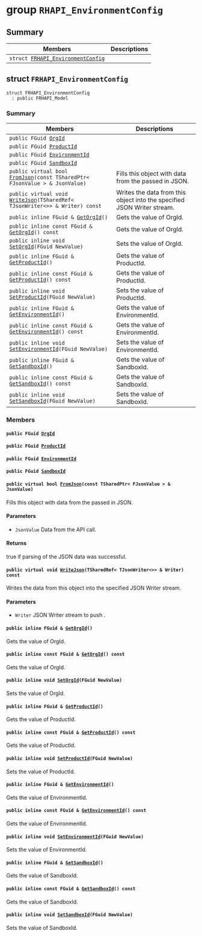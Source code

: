 # group `RHAPI_EnvironmentConfig` <a id="group__RHAPI__EnvironmentConfig"></a>

## Summary

 Members                        | Descriptions                                
--------------------------------|---------------------------------------------
`struct `[`FRHAPI_EnvironmentConfig`](#structFRHAPI__EnvironmentConfig) | 

## struct `FRHAPI_EnvironmentConfig` <a id="structFRHAPI__EnvironmentConfig"></a>

```
struct FRHAPI_EnvironmentConfig
  : public FRHAPI_Model
```

### Summary

 Members                        | Descriptions                                
--------------------------------|---------------------------------------------
`public FGuid `[`OrgId`](#structFRHAPI__EnvironmentConfig_1a926f0b5ba9b48fefac2117cb471ccaa0) | 
`public FGuid `[`ProductId`](#structFRHAPI__EnvironmentConfig_1ab56749b08fffa20c2ba9c53340249fee) | 
`public FGuid `[`EnvironmentId`](#structFRHAPI__EnvironmentConfig_1a1c8590990a98293aaaedeca48643f19c) | 
`public FGuid `[`SandboxId`](#structFRHAPI__EnvironmentConfig_1ae2348297d79294e5659e8c58a10107ae) | 
`public virtual bool `[`FromJson`](#structFRHAPI__EnvironmentConfig_1ac857b1dabad2b8f5fc78a4979616cf51)`(const TSharedPtr< FJsonValue > & JsonValue)` | Fills this object with data from the passed in JSON.
`public virtual void `[`WriteJson`](#structFRHAPI__EnvironmentConfig_1a992656d1c13fc184430b3b56eba551fc)`(TSharedRef< TJsonWriter<>> & Writer) const` | Writes the data from this object into the specified JSON Writer stream.
`public inline FGuid & `[`GetOrgId`](#structFRHAPI__EnvironmentConfig_1a4c13ed6b928931b9d64864ad5069ac4f)`()` | Gets the value of OrgId.
`public inline const FGuid & `[`GetOrgId`](#structFRHAPI__EnvironmentConfig_1a7571e912a0feeea1dbc4a54dd44d6738)`() const` | Gets the value of OrgId.
`public inline void `[`SetOrgId`](#structFRHAPI__EnvironmentConfig_1a217aaa6b259f025169925e42edc3a1f4)`(FGuid NewValue)` | Sets the value of OrgId.
`public inline FGuid & `[`GetProductId`](#structFRHAPI__EnvironmentConfig_1a08cebd90dad4ba6ce9eb24babaef0700)`()` | Gets the value of ProductId.
`public inline const FGuid & `[`GetProductId`](#structFRHAPI__EnvironmentConfig_1aaf5d4f63127880f8ec4696e8bd3ffcd7)`() const` | Gets the value of ProductId.
`public inline void `[`SetProductId`](#structFRHAPI__EnvironmentConfig_1a15a33e82912bd5db6470404fa694d73a)`(FGuid NewValue)` | Sets the value of ProductId.
`public inline FGuid & `[`GetEnvironmentId`](#structFRHAPI__EnvironmentConfig_1a018008a1bd6bd0a4041bf61ef3c72c89)`()` | Gets the value of EnvironmentId.
`public inline const FGuid & `[`GetEnvironmentId`](#structFRHAPI__EnvironmentConfig_1a6ae986129e98f693e0a8a70818976804)`() const` | Gets the value of EnvironmentId.
`public inline void `[`SetEnvironmentId`](#structFRHAPI__EnvironmentConfig_1ab5e72154ed40e723858163945f5ed099)`(FGuid NewValue)` | Sets the value of EnvironmentId.
`public inline FGuid & `[`GetSandboxId`](#structFRHAPI__EnvironmentConfig_1a7acb4d5de3cc1ea1a01d1be9399bf4be)`()` | Gets the value of SandboxId.
`public inline const FGuid & `[`GetSandboxId`](#structFRHAPI__EnvironmentConfig_1a3e6578345bf886dacedb02cdd4d71a15)`() const` | Gets the value of SandboxId.
`public inline void `[`SetSandboxId`](#structFRHAPI__EnvironmentConfig_1a4c6031583637831061ab5108bc5a4ff5)`(FGuid NewValue)` | Sets the value of SandboxId.

### Members

#### `public FGuid `[`OrgId`](#structFRHAPI__EnvironmentConfig_1a926f0b5ba9b48fefac2117cb471ccaa0) <a id="structFRHAPI__EnvironmentConfig_1a926f0b5ba9b48fefac2117cb471ccaa0"></a>

#### `public FGuid `[`ProductId`](#structFRHAPI__EnvironmentConfig_1ab56749b08fffa20c2ba9c53340249fee) <a id="structFRHAPI__EnvironmentConfig_1ab56749b08fffa20c2ba9c53340249fee"></a>

#### `public FGuid `[`EnvironmentId`](#structFRHAPI__EnvironmentConfig_1a1c8590990a98293aaaedeca48643f19c) <a id="structFRHAPI__EnvironmentConfig_1a1c8590990a98293aaaedeca48643f19c"></a>

#### `public FGuid `[`SandboxId`](#structFRHAPI__EnvironmentConfig_1ae2348297d79294e5659e8c58a10107ae) <a id="structFRHAPI__EnvironmentConfig_1ae2348297d79294e5659e8c58a10107ae"></a>

#### `public virtual bool `[`FromJson`](#structFRHAPI__EnvironmentConfig_1ac857b1dabad2b8f5fc78a4979616cf51)`(const TSharedPtr< FJsonValue > & JsonValue)` <a id="structFRHAPI__EnvironmentConfig_1ac857b1dabad2b8f5fc78a4979616cf51"></a>

Fills this object with data from the passed in JSON.

#### Parameters
* `JsonValue` Data from the API call.

#### Returns
true if parsing of the JSON data was successful.

#### `public virtual void `[`WriteJson`](#structFRHAPI__EnvironmentConfig_1a992656d1c13fc184430b3b56eba551fc)`(TSharedRef< TJsonWriter<>> & Writer) const` <a id="structFRHAPI__EnvironmentConfig_1a992656d1c13fc184430b3b56eba551fc"></a>

Writes the data from this object into the specified JSON Writer stream.

#### Parameters
* `Writer` JSON Writer stream to push .

#### `public inline FGuid & `[`GetOrgId`](#structFRHAPI__EnvironmentConfig_1a4c13ed6b928931b9d64864ad5069ac4f)`()` <a id="structFRHAPI__EnvironmentConfig_1a4c13ed6b928931b9d64864ad5069ac4f"></a>

Gets the value of OrgId.

#### `public inline const FGuid & `[`GetOrgId`](#structFRHAPI__EnvironmentConfig_1a7571e912a0feeea1dbc4a54dd44d6738)`() const` <a id="structFRHAPI__EnvironmentConfig_1a7571e912a0feeea1dbc4a54dd44d6738"></a>

Gets the value of OrgId.

#### `public inline void `[`SetOrgId`](#structFRHAPI__EnvironmentConfig_1a217aaa6b259f025169925e42edc3a1f4)`(FGuid NewValue)` <a id="structFRHAPI__EnvironmentConfig_1a217aaa6b259f025169925e42edc3a1f4"></a>

Sets the value of OrgId.

#### `public inline FGuid & `[`GetProductId`](#structFRHAPI__EnvironmentConfig_1a08cebd90dad4ba6ce9eb24babaef0700)`()` <a id="structFRHAPI__EnvironmentConfig_1a08cebd90dad4ba6ce9eb24babaef0700"></a>

Gets the value of ProductId.

#### `public inline const FGuid & `[`GetProductId`](#structFRHAPI__EnvironmentConfig_1aaf5d4f63127880f8ec4696e8bd3ffcd7)`() const` <a id="structFRHAPI__EnvironmentConfig_1aaf5d4f63127880f8ec4696e8bd3ffcd7"></a>

Gets the value of ProductId.

#### `public inline void `[`SetProductId`](#structFRHAPI__EnvironmentConfig_1a15a33e82912bd5db6470404fa694d73a)`(FGuid NewValue)` <a id="structFRHAPI__EnvironmentConfig_1a15a33e82912bd5db6470404fa694d73a"></a>

Sets the value of ProductId.

#### `public inline FGuid & `[`GetEnvironmentId`](#structFRHAPI__EnvironmentConfig_1a018008a1bd6bd0a4041bf61ef3c72c89)`()` <a id="structFRHAPI__EnvironmentConfig_1a018008a1bd6bd0a4041bf61ef3c72c89"></a>

Gets the value of EnvironmentId.

#### `public inline const FGuid & `[`GetEnvironmentId`](#structFRHAPI__EnvironmentConfig_1a6ae986129e98f693e0a8a70818976804)`() const` <a id="structFRHAPI__EnvironmentConfig_1a6ae986129e98f693e0a8a70818976804"></a>

Gets the value of EnvironmentId.

#### `public inline void `[`SetEnvironmentId`](#structFRHAPI__EnvironmentConfig_1ab5e72154ed40e723858163945f5ed099)`(FGuid NewValue)` <a id="structFRHAPI__EnvironmentConfig_1ab5e72154ed40e723858163945f5ed099"></a>

Sets the value of EnvironmentId.

#### `public inline FGuid & `[`GetSandboxId`](#structFRHAPI__EnvironmentConfig_1a7acb4d5de3cc1ea1a01d1be9399bf4be)`()` <a id="structFRHAPI__EnvironmentConfig_1a7acb4d5de3cc1ea1a01d1be9399bf4be"></a>

Gets the value of SandboxId.

#### `public inline const FGuid & `[`GetSandboxId`](#structFRHAPI__EnvironmentConfig_1a3e6578345bf886dacedb02cdd4d71a15)`() const` <a id="structFRHAPI__EnvironmentConfig_1a3e6578345bf886dacedb02cdd4d71a15"></a>

Gets the value of SandboxId.

#### `public inline void `[`SetSandboxId`](#structFRHAPI__EnvironmentConfig_1a4c6031583637831061ab5108bc5a4ff5)`(FGuid NewValue)` <a id="structFRHAPI__EnvironmentConfig_1a4c6031583637831061ab5108bc5a4ff5"></a>

Sets the value of SandboxId.

